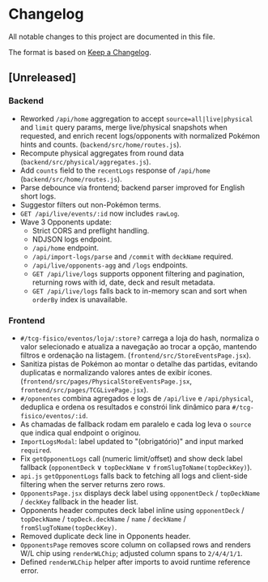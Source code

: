 # Changelog

All notable changes to this project are documented in this file.

The format is based on [Keep a Changelog](https://keepachangelog.com/en/1.1.0/).

## [Unreleased]
### Backend
- Reworked `/api/home` aggregation to accept `source=all|live|physical` and `limit` query params, merge live/physical snapshots when requested, and enrich recent logs/opponents with normalized Pokémon hints and counts. (`backend/src/home/routes.js`).
- Recompute physical aggregates from round data (`backend/src/physical/aggregates.js`).
- Add `counts` field to the `recentLogs` response of `/api/home` (`backend/src/home/routes.js`).
- Parse debounce via frontend; backend parser improved for English short logs.
- Suggestor filters out non-Pokémon terms.
- `GET /api/live/events/:id` now includes `rawLog`.
- Wave 3 Opponents update:
  - Strict CORS and preflight handling.
  - NDJSON logs endpoint.
  - `/api/home` endpoint.
  - `/api/import-logs/parse` and `/commit` with `deckName` required.
  - `/api/live/opponents-agg` and `/logs` endpoints.
  - `GET /api/live/logs` supports opponent filtering and pagination, returning rows with id, date, deck and result metadata.
  - `GET /api/live/logs` falls back to in-memory scan and sort when `orderBy` index is unavailable.

### Frontend
- `#/tcg-fisico/eventos/loja/:store?` carrega a loja do hash, normaliza o valor selecionado e atualiza a navegação ao trocar a opção, mantendo filtros e ordenação na listagem. (`frontend/src/StoreEventsPage.jsx`).
- Sanitiza pistas de Pokémon ao montar o detalhe das partidas, evitando duplicatas e normalizando valores antes de exibir ícones. (`frontend/src/pages/PhysicalStoreEventsPage.jsx`, `frontend/src/pages/TCGLivePage.jsx`).
- `#/oponentes` combina agregados e logs de `/api/live` e `/api/physical`, deduplica e ordena os resultados e constrói link dinâmico para `#/tcg-fisico/eventos/:id`.
- As chamadas de fallback rodam em paralelo e cada log leva o `source` que indica qual endpoint o originou.
- `ImportLogsModal`: label updated to "(obrigatório)" and input marked `required`.
- Fix `getOpponentLogs` call (numeric limit/offset) and show deck label fallback (`opponentDeck` ∨ `topDeckName` ∨ `fromSlugToName(topDeckKey)`).
- `api.js` `getOpponentLogs` falls back to fetching all logs and client-side filtering when the server returns zero rows.
- `OpponentsPage.jsx` displays deck label using `opponentDeck` / `topDeckName` / `deckKey` fallback in the header list.
- Opponents header computes deck label inline using `opponentDeck` / `topDeckName` / `topDeck.deckName` / `name` / `deckName` / `fromSlugToName(topDeckKey)`.
- Removed duplicate deck line in Opponents header.
- `OpponentsPage` removes score column on collapsed rows and renders W/L chip using `renderWLChip`; adjusted column spans to `2/4/4/1/1`.
- Defined `renderWLChip` helper after imports to avoid runtime reference error.
